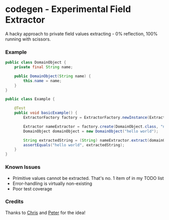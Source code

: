 codegen - Experimental Field Extractor
=======
A hacky approach to private field values extracting - 0% reflection, 100% running with scissors.

### Example ###
```java
public class DomainObject {
    private final String name;

    public DomainObject(String name) {
        this.name = name;
    }
}
```

```java
public class Example {

    @Test
    public void basicExample() {
        ExtractorFactory factory = ExtractorFactory.newInstance(ExtractorFactory.Type.MAGIC);

        Extractor nameExtractor = factory.create(DomainObject.class, "name");
        DomainObject domainObject = new DomainObject("hello world");

        String extractedString = (String) nameExtractor.extract(domainObject);
        assertEquals("hello world", extractedString);
    }
}
```

### Known Issues ###
* Primitive values cannot be extracted. That's no. 1 item of in my TODO list
* Error-handling is virtually non-existing
* Poor test coverage

### Credits ###
Thanks to [Chris](https://github.com/noctarius) and [Peter](https://github.com/peter-lawrey) for the idea!
